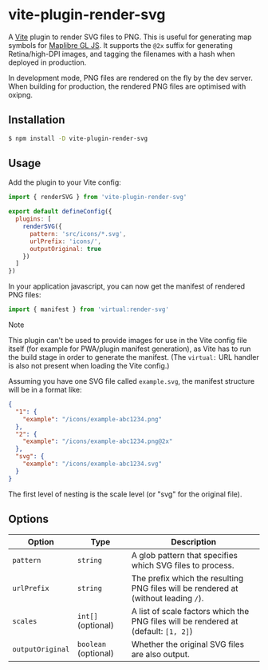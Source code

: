 # vite-plugin-render-svg

A [Vite](https://vitejs.dev) plugin to render SVG files to PNG. This is useful for generating map symbols for [Maplibre GL JS](https://maplibre.org/maplibre-gl-js). It supports the `@2x` suffix for generating Retina/high-DPI images, and tagging the filenames with a hash when deployed in production.

In development mode, PNG files are rendered on the fly by the dev server. When building for production, the rendered PNG files are optimised with oxipng.

## Installation

```bash
$ npm install -D vite-plugin-render-svg
```

## Usage

Add the plugin to your Vite config:

```js
import { renderSVG } from 'vite-plugin-render-svg'

export default defineConfig({
  plugins: [
    renderSVG({
      pattern: 'src/icons/*.svg',
      urlPrefix: 'icons/',
      outputOriginal: true
    })
  ]
})
```

In your application javascript, you can now get the manifest of rendered PNG files:

```js
import { manifest } from 'virtual:render-svg'
```

> [!NOTE]
> This plugin can't be used to provide images for use in the Vite config file itself (for example for PWA/plugin manifest generation), as Vite has to run the build stage in order to generate the manifest. (The `virtual:` URL handler is also not present when loading the Vite config.)

Assuming you have one SVG file called `example.svg`, the manifest structure will be in a format like:

```json
{
  "1": {
    "example": "/icons/example-abc1234.png"
  },
  "2": {
    "example": "/icons/example-abc1234.png@2x"
  },
  "svg": {
    "example": "/icons/example-abc1234.svg"
  }
}
```

The first level of nesting is the scale level (or "svg" for the original file).

## Options

| Option           | Type                 | Description                                                                         |
| ---------------- | -------------------- | ----------------------------------------------------------------------------------- |
| `pattern`        | `string`             | A glob pattern that specifies which SVG files to process.                           |
| `urlPrefix`      | `string`             | The prefix which the resulting PNG files will be rendered at (without leading `/`). |
| `scales`         | `int[]` (optional)   | A list of scale factors which the PNG files will be rendered at (default: `[1, 2]`) |
| `outputOriginal` | `boolean` (optional) | Whether the original SVG files are also output.                                     |
